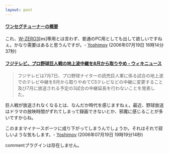 ```yaml
---
layout: post
---
```

<h4><a href="http://k-tai.impress.co.jp/cda/parts/image_for_link/124816-29965-8-1.html">ワンセグチューナーの概要</a></h4>
<p>これ、<a href="/?page=SHARP+WS003SH" class="wikipage">W-ZERO3</a>[es]専用とは言わず、普通のPC用としても出して欲しいですねぇ。かなり需要はあると思うんですが。- <a href="/?page=Yoshimov" class="wikipage">Yoshimov</a> (2006年07月19日 16時14分37秒)</p>
<h4><a href="http://ja.wikinews.org/wiki/%E3%83%95%E3%82%B8%E3%83%86%E3%83%AC%E3%83%93%E3%80%81%E3%83%97%E3%83%AD%E9%87%8E%E7%90%83%E5%B7%A8%E4%BA%BA%E6%88%A6%E3%81%AE%E5%9C%B0%E4%B8%8A%E6%B3%A2%E4%B8%AD%E7%B6%99%E3%82%928%E6%9C%88%E3%81%8B%E3%82%89%E5%8F%96%E3%82%8A%E3%82%84%E3%82%81">フジテレビ、プロ野球巨人戦の地上波中継を8月から取りやめ - ウィキニュース</a></h4>
<blockquote><p>フジテレビは7月7日、プロ野球ナイターの読売巨人軍に係る試合の地上波でのテレビ中継を8月から取りやめてCSテレビなどの中継に変更すること及び7月に放送される予定の3試合の中継延長を行わないことを発表した。</p>
</blockquote>
<p>巨人戦が放送されなくなるとは、なんだか時代を感じますねぇ。最近、野球放送はドラマの放映時間がずれてしまって録画できないとか、邪魔に感じることが多いですからね。</p>
<p>このままマイナースポーツに成り下がってしまうんでしょうか。それはそれで寂しいような気もします。- <a href="/?page=Yoshimov" class="wikipage">Yoshimov</a> (2006年07月19日 19時19分14秒)</p>
<p><span class="error">commentプラグインは存在しません。</span> </p>
